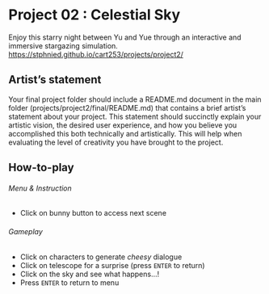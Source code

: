 # Project 02 : Celestial Sky
Enjoy this starry night between Yu and Yue through an interactive and immersive stargazing simulation.
https://stphnied.github.io/cart253/projects/project2/

## Artist’s statement

Your final project folder should include a README.md document in the main folder (projects/project2/final/README.md) 
that contains a brief artist’s statement about your project. This statement should succinctly explain your artistic vision,
the desired user experience, and how you believe you accomplished this both technically and artistically.
This will help when evaluating the level of creativity you have brought to the project.



## How-to-play
######  Menu & Instruction
- Click on bunny button to access next scene

###### Gameplay 
- Click on characters to generate *cheesy* dialogue
- Click on telescope for a surprise (press `ENTER` to return)
- Click on the sky and see what happens...!
- Press `ENTER` to return to menu


